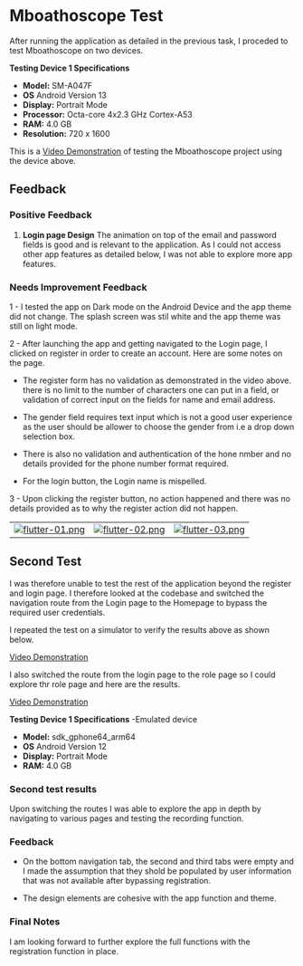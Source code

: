 # Mboathoscope Test 

After running the application as detailed in the previous task, I proceded to test Mboathoscope on two devices.

**Testing Device 1 Specifications**
- **Model:**  SM-A047F
- **OS** Android Version 13
- **Display:** Portrait Mode
- **Processor:** Octa-core 4x2.3 GHz Cortex-A53
- **RAM:** 4.0 GB
- **Resolution:** 720 x 1600



This is a [Video Demonstration](https://drive.google.com/file/d/1nPKImEQsPGJbRaXp7o00zXQPHfwTaagM/view?usp=sharing) of testing the Mboathoscope project using the device above.


## Feedback

### Positive Feedback

1. **Login page Design** The animation on top of the email and password fields is good and is relevant to the application. As I could not access other app features as detailed below, I was not able to explore more app features.



### Needs Improvement Feedback

1 - I tested the app on Dark mode on the Android Device and the app theme did not change. The splash screen was stil white and the app theme was still on light mode. 

2 - After launching the app and getting navigated to the Login page, I clicked on register in order to create an account. 
Here are some notes on the page.
- The register form has no validation as demonstrated in the video above. there is no limit to the number of characters one can put
 in a field, or validation of correct input on the fields for name and email address.

- The gender field requires text input which is not a good user experience as the user should be allower to choose the gender from i.e a drop down selection box.

- There is also no validation and authentication of the hone nmber and no details provided for the phone number format required.

- For the login button, the Login name is mispelled.

3 - Upon clicking the register button, no action happened and there was no details provided as to why the register action did not happen.

<table>
  <tr>
    <td><a href="https://postimg.cc/Jtm788NV"><img src="https://github.com/veekamunya/veekamunya/assets/114191508/921f2028-07a2-4dd0-82de-f746fe1cb9a6" alt="flutter-01.png"></a></td>
    <td><a href="https://postimg.cc/qhckKDd5"><img src="https://github.com/veekamunya/veekamunya/assets/114191508/d797be6f-1740-451e-a354-8eed19a129e8" alt="flutter-02.png"></a></td>
    <td><a href="https://postimg.cc/xkzjfTpY"><img src="https://github.com/veekamunya/veekamunya/assets/114191508/8cd891d0-2f9d-4356-bab8-6ed57c417f21" alt="flutter-03.png"></a></td>
  </tr>
</table>


## Second Test

I was therefore unable to test the rest of the application beyond the register and login page. 
I therefore looked at the codebase and switched the navigation route from the Login page to the Homepage to bypass the required user credentials.

I repeated the test on a simulator to verify the results above as shown below.

[Video Demonstration](https://drive.google.com/file/d/1LKjVjuRnOZZgNz3kg-qpX7VlYg1PUvav/view?usp=sharing)

I also switched the route from the login page to the role page so I could explore thr role page and here are the results.

[Video Demonstration](https://drive.google.com/file/d/1q4MIQo7bNL09yNh3hrBJwGLpAZ5v0O0l/view?usp=sharing)



**Testing Device 1 Specifications**
-Emulated device
- **Model:**  sdk_gphone64_arm64
- **OS** Android Version 12
- **Display:** Portrait Mode
- **RAM:** 4.0 GB

### Second test results

Upon switching the routes I was able to explore the app in depth by navigating to various pages and testing the recording function.



### Feedback

- On the bottom navigation tab, the second and third tabs were empty and I made the assumption that they shold be populated by user information that was not available after bypassing registration.

- The design elements are cohesive with the app function and theme.

### Final Notes
 I am looking forward to further explore the full functions with the registration function in place.







